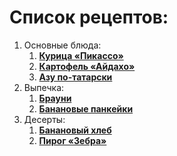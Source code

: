 # Список рецептов:

1. Основные блюда:
    1. [**Курица «Пикассо»**](kurica-pikasso.md)
    2. [**Картофель «Айдахо»**](kartofel-ajdaho.md)
    3. [**Азу по-татарски**](azu-po-tatarski.md)
2. Выпечка:
    1. [**Брауни**](brownie.md)
    2. [**Банановые панкейки**](bananovie-pankejki.md)
3. Десерты:
    1. [**Банановый хлеб**](bananovyy-hleb.md)
    1. [**Пирог «Зебра»**](zebra.md)